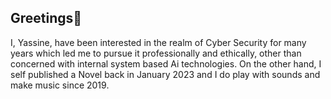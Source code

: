 ## Greetings👋

I, Yassine, have been interested in the realm of Cyber Security for many years which led me to pursue it professionally and ethically, other than concerned with internal system based Ai technologies. 
On the other hand, I self published a Novel back in January 2023 and I do play with sounds and make music since 2019.

<!--
**Yassinebelmostafa/Yassinebelmostafa** is a ✨ _special_ ✨ repository because its `README.md` (this file) appears on your GitHub profile.

Here are some ideas to get you started:

- 🔭 I’m currently working on ...
- 🌱 I’m currently learning ...
- 👯 I’m looking to collaborate on ...
- 🤔 I’m looking for help with ...
- 💬 Ask me about ...
- 📫 How to reach me: ...
- 😄 Pronouns: ...
- ⚡ Fun fact: ...
-->
